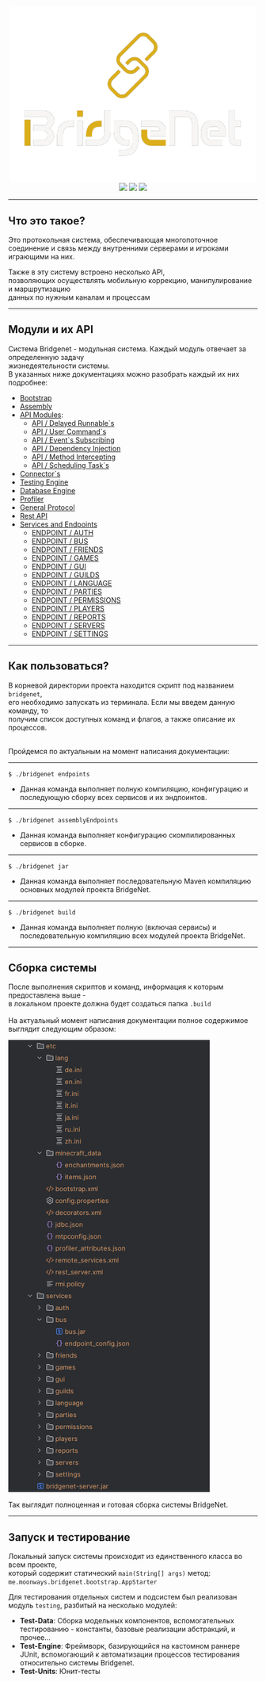 <div align="center">

<!--suppress CheckImageSize -->
<img src=".assets/logo.png" alt="drawing" width="500"/>

<br>
<img src="https://img.shields.io/badge/language-Java-gold?style=flat" />
<img src="https://img.shields.io/badge/release-v1.2-gold?style=flat" />
<img src="https://img.shields.io/badge/dev_branch-development-gold?style=flat" />

</div>

---

## Что это такое?

Это протокольная система, обеспечивающая многопоточное<br>
соединение и связь между внутренними серверами и игроками<br>
играющими на них.<br>

Также в эту систему встроено несколько API,<br>
позволяющих осуществлять мобильную коррекцию, манипулирование и маршрутизацию<br>
данных по нужным каналам и процессам<br>

---

## Модули и их API

Система Bridgenet - модульная система. Каждый модуль отвечает за определенную задачу
<br>жизнедеятельности системы.
<br>В указанных ниже документациях можно разобрать каждый их них подробнее:

* [Bootstrap](.docs/bootstrap.md)
* [Assembly](.docs/assembly.md)
* [API Modules](.docs/api.md):
    * [API / Delayed Runnable`s](.docs/api/autorun-api.md)
    * [API / User Command`s](.docs/api/commands-api.md)
    * [API / Event`s Subscribing](.docs/api/events-api.md)
    * [API / Dependency Injection](.docs/api/inject-api.md)
    * [API / Method Intercepting](.docs/api/proxy-api.md)
    * [API / Scheduling Task`s](.docs/api/scheduler-api.md)
* [Connector`s](.docs/connector.md)
* [Testing Engine](.docs/test-engine.md)
* [Database Engine](.docs/jdbc.md)
* [Profiler](.docs/profiler)
* [General Protocol](.docs/mtp.md)
* [Rest API](.docs/rest.md)
* [Services and Endpoints](.docs/services.md)
    * [ENDPOINT / AUTH](.docs/services/auth-endpoint.md)
    * [ENDPOINT / BUS](.docs/services/bus-endpoint.md)
    * [ENDPOINT / FRIENDS](.docs/services/friends-endpoint.md)
    * [ENDPOINT / GAMES](.docs/services/games-endpoint.md)
    * [ENDPOINT / GUI](.docs/services/gui-endpoint.md)
    * [ENDPOINT / GUILDS](.docs/services/guilds-endpoint.md)
    * [ENDPOINT / LANGUAGE](.docs/services/language-endpoint.md)
    * [ENDPOINT / PARTIES](.docs/services/parties-endpoint.md)
    * [ENDPOINT / PERMISSIONS](.docs/services/permissions-endpoint.md)
    * [ENDPOINT / PLAYERS](.docs/services/players-endpoint.md)
    * [ENDPOINT / REPORTS](.docs/services/reports-endpoint.md)
    * [ENDPOINT / SERVERS](.docs/services/servers-endpoint.md)
    * [ENDPOINT / SETTINGS](.docs/services/settings-endpoint.md)

---

## Как пользоваться?

В корневой директории проекта находится скрипт под названием `bridgenet`,<br>
его необходимо запускать из терминала. Если мы введем данную команду, то<br>
получим список доступных команд и флагов, а также описание их процессов.<br>
<br>

Пройдемся по актуальным на момент написания документации:

---

```shell
$ ./bridgenet endpoints
```

- Данная команда выполняет полную компиляцию, конфигурацию и
  последующую сборку всех сервисов и их эндпоинтов.

---

```shell
$ ./bridgenet assemblyEndpoints
```

- Данная команда выполняет конфигурацию скомпилированных сервисов в сборке.

---

```shell
$ ./bridgenet jar
```

- Данная команда выполняет последовательную Maven компиляцию основных модулей проекта BridgeNet.

---

```shell
$ ./bridgenet build
```

- Данная команда выполняет полную (включая сервисы) и последовательную компиляцию всех модулей проекта BridgeNet.

---

## Сборка системы

После выполнения скриптов и команд, информация к которым предоставлена выше -<br>
в локальном проекте должна будет создаться папка `.build`<br>
<br>
На актуальный момент написания документации полное содержимое выглядит следующим образом:

<img src=".assets/build_folder.png"/>

Так выглядит полноценная и готовая сборка системы BridgeNet.

---

## Запуск и тестирование

Локальный запуск системы происходит из единственного класса во всем проекте,<br>
который содержит статический `main(String[] args)` метод:<br>
`me.moonways.bridgenet.bootstrap.AppStarter`

Для тестирования отдельных систем и подсистем был реализован
модуль `testing`, разбитый на несколько модулей:

- **Test-Data**: Сборка модельных компонентов, вспомогательных тестированию - константы, базовые реализации абстракций,
  и прочее...
- **Test-Engine**: Фреймворк, базирующийся на кастомном раннере JUnit, вспомогающий к автоматизации процессов
  тестирования относительно системы Bridgenet.
- **Test-Units**: Юнит-тесты


